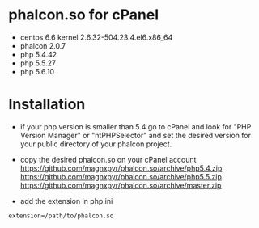 # phalcon.so for cPanel
- centos 6.6 kernel 2.6.32-504.23.4.el6.x86_64
- phalcon 2.0.7
- php 5.4.42
- php 5.5.27
- php 5.6.10

# Installation
- if your php version is smaller than 5.4 go to cPanel and look for "PHP Version Manager" or "ntPHPSelector" and set the desired version for your public directory of your phalcon project.
- copy the desired phalcon.so on your cPanel account
https://github.com/magnxpyr/phalcon.so/archive/php5.4.zip
https://github.com/magnxpyr/phalcon.so/archive/php5.5.zip
https://github.com/magnxpyr/phalcon.so/archive/master.zip

- add the extension in php.ini
```
extension=/path/to/phalcon.so
```
